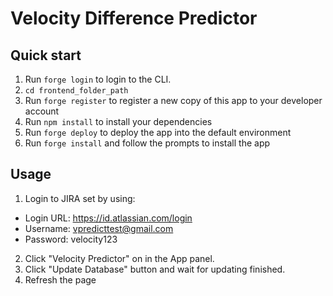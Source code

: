 # Velocity Difference Predictor

## Quick start

1. Run `forge login` to login to the CLI.
2. `cd frontend_folder_path`
3. Run `forge register` to register a new copy of this app to your developer account
4. Run `npm install` to install your dependencies
5. Run `forge deploy` to deploy the app into the default environment
6. Run `forge install` and follow the prompts to install the app

## Usage

1. Login to JIRA set by using: 
* Login URL: https://id.atlassian.com/login
* Username: vpredicttest@gmail.com
* Password: velocity123

2. Click "Velocity Predictor" on in the App panel.
3. Click "Update Database" button and wait for updating finished.
4. Refresh the page
